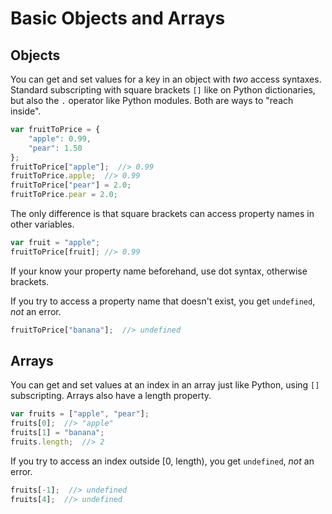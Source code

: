 # Basic Objects and Arrays
## Objects
You can get and set values for a key in an object with _two_ access syntaxes.
Standard subscripting with square brackets `[]` like on Python dictionaries, but also the `.` operator like Python modules.
Both are ways to "reach inside".
```js
var fruitToPrice = {
    "apple": 0.99,
    "pear": 1.50
};
fruitToPrice["apple"];  //> 0.99
fruitToPrice.apple;  //> 0.99
fruitToPrice["pear"] = 2.0;
fruitToPrice.pear = 2.0;
```

The only difference is that square brackets can access property names in other variables.
```js
var fruit = "apple";
fruitToPrice[fruit]; //> 0.99
```

If your know your property name beforehand, use dot syntax, otherwise brackets.

If you try to access a property name that doesn't exist, you get `undefined`, _not_ an error.
```js
fruitToPrice["banana"];  //> undefined
```

## Arrays
You can get and set values at an index in an array just like Python, using `[]` subscripting.
Arrays also have a length property.
```js
var fruits = ["apple", "pear"];
fruits[0];  //> "apple"
fruits[1] = "banana";
fruits.length;  //> 2
```

If you try to access an index outside [0, length), you get `undefined`, _not_ an error.
```js
fruits[-1];  //> undefined
fruits[4];  //> undefined
```
